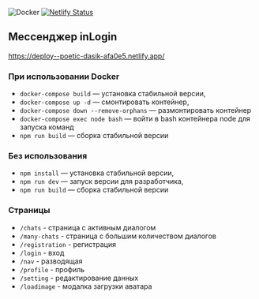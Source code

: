 ![Docker](https://img.shields.io/badge/docker-%230db7ed.svg?style=for-the-badge&logo=docker&logoColor=white)
[![Netlify Status](https://api.netlify.com/api/v1/badges/bd2b1b59-8d1f-4dd6-8e15-82246fdd28da/deploy-status)](https://app.netlify.com/sites/poetic-dasik-afa0e5/deploys)
## Мессенджер inLogin
https://deploy--poetic-dasik-afa0e5.netlify.app/

### При использовании Docker

- `docker-compose build` — установка стабильной версии,
- `docker-compose up -d` — смонтировать контейнер,
- `docker-compose down --remove-orphans` — размонтировать контейнер
- `docker-compose exec node bash` — войти в bash контейнера node для запуска команд
- `npm run build` — сборка стабильной версии

### Без использования

- `npm install` — установка стабильной версии,
- `npm run dev` — запуск версии для разработчика,
- `npm run build` — сборка стабильной версии

### Страницы
- `/chats` - страница с активным диалогом
- `/many-chats`  - страница с большим количеством диалогов
- `/registration` - регистрация
- `/login` - вход
- `/nav` - разводящая
- `/profile` - профиль
- `/setting` - редактирование данных
- `/loadimage` - модалка загрузки аватара